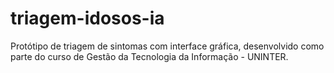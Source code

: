 # triagem-idosos-ia
Protótipo de triagem de sintomas com interface gráfica, desenvolvido como parte do curso de Gestão da Tecnologia da Informação - UNINTER.
